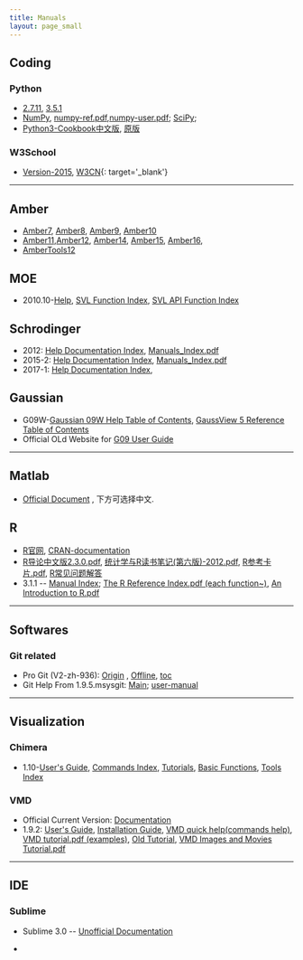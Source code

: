 ```yaml
---
title: Manuals
layout: page_small
---
```


## Coding

### Python

- [2.7.11](./Coding/Python/python-2.7.11rc1-docs-html), [3.5.1](./Coding/Python/python-3.5.1rc1-docs-html)
- [NumPy](./Coding/Python/numpy-html-1.10.1/), [numpy-ref.pdf](./Coding/Python/numpy-ref.pdf),[numpy-user.pdf](./Coding/Python/numpy-user.pdf); [SciPy](./Coding/Python/scipy-html-0.16.1/);
- [Python3-Cookbook中文版](./Coding/Python/python3-cookbook-latest/), [原版](https://github.com/yidao620c/python3-cookbook)

### W3School

- [Version-2015](./Coding/W3School/W3Schools_Offline_2015/www.w3schools.com/), [W3CN](./Coding/W3School/W3CN/www.w3school.com.cn/){: target='_blank'}

--------------

## Amber

- [Amber7](./Amber/amber7.pdf), [Amber8](./Amber/amber8.pdf), [Amber9](./Amber/amber9.pdf), [Amber10](./Amber/Amber10i.pdf)
- [Amber11](./Amber/Amber11.pdf),[Amber12](./Amber/Amber12.pdf), [Amber14](./Amber/Amber14.pdf), [Amber15](./Amber/Amber15.pdf), [Amber16](./Amber/Amber16.pdf), 
- [AmberTools12](./Amber/AmberTools12.pdf)

## MOE

- 2010.10-[Help](./MOE/moe2010/html/index.htm), [SVL Function Index](./MOE/moe2010/html/fcnindex.html), [SVL API Function Index](./MOE/moe2010/html/apifcnindex.html)

## Schrodinger

- 2012: [Help Documentation Index](./Schrodinger/Schrodinger_2012_docs/Documentation_Index.html), [Manuals_Index.pdf](./Schrodinger/Schrodinger_2012_docs/Manuals_Index.pdf)
- 2015-2: [Help Documentation Index](./Schrodinger/Schrodinger_2015-2_docs/Documentation_Index.html), [Manuals_Index.pdf](./Schrodinger/Schrodinger_2015-2_docs/Manuals_Index.pdf)
- 2017-1: [Help Documentation Index](./Schrodinger/Schrodinger_2017-1_docs/Documentation_Index.html),

## Gaussian

- G09W-[Gaussian 09W Help Table of Contents](./Gaussian/G09W/help/g09help.htm), [GaussView 5 Reference Table of Contents](./Gaussian/G09W/help/toc.htm)
- Official OLd Website for [G09 User Guide](./Gaussian/g09ur/index.htm)

-----------------

## Matlab

- [Official Document](http://www.mathworks.com/help/index.html) , 下方可选择中文.

## R

- [R官网](https://www.r-project.org/), [CRAN-documentation](https://cran.r-project.org/)
- [R导论中文版2.3.0.pdf](./R/Ding-R-intro_cn.pdf), [统计学与R读书笔记(第六版)-2012.pdf](./R/Xu-Statistics_and_R.pdf), [R参考卡片.pdf](./R/Liu-R-refcard.pdf), [R常见问题解答](./R/Liu-FAQ.pdf)
- 3.1.1 -- [Manual Index](./R/3.1.1/doc/html/index.html); [The R Reference Index.pdf (each function~)](./R/3.1.1/doc/manual/fullrefman.pdf), [An Introduction to R.pdf](./R/3.1.1/doc/manual/R-intro.pdf)

--------

## Softwares

### Git related

- Pro Git (V2-zh-936): [Origin](https://git-scm.com/book/zh/v2) , [Offline](./Softwares/Git/ProGit/v2_zh_936), [toc](./Softwares/Git/ProGit/v2_zh_936/toc.html)
- Git Help From 1.9.5.msysgit: [Main](./Softwares/Git/GitHelp/1.9.5.msysgit/); [user-manual](./Softwares/Git/GitHelp/1.9.5.msysgit/user-manual.html)

-----------

## Visualization

### Chimera

- 1.10-[User's Guide](./Visualization/Chimera/1.10/helpdir/UsersGuide/index.html), [Commands Index](./Visualization/Chimera/1.10/helpdir/UsersGuide/framecommand.html), [Tutorials](./Visualization/Chimera/1.10/helpdir/UsersGuide/frametut.html), [Basic Functions](./Visualization/Chimera/1.10/helpdir/UsersGuide/framecore.html), [Tools Index](./Visualization/Chimera/1.10/helpdir/UsersGuide/framecontrib.html)

### VMD

- Official Current Version: [Documentation](http://www.ks.uiuc.edu/Research/vmd/current/docs.html)
- 1.9.2: [User's Guide](./Visualization/VMD/1.9.2/ug/), [Installation Guide](./Visualization/VMD/1.9.2/ig/), [VMD quick help(commands help)](./Visualization/VMD/1.9.2/vmd_help.html), [VMD tutorial.pdf (examples)](./Visualization/VMD/1.9.2/vmd-tutorial.pdf), [Old Tutorial](./Visualization/VMD/1.9.2/vmd-tutorial/tutorial-html/), [VMD Images and Movies Tutorial.pdf](./Visualization/VMD/1.9.2/imgmv-tutorial.pdf)

-----------

## IDE

### Sublime 

- Sublime 3.0 -- [Unofficial Documentation](./IDE/Sublime/sublime-text-unofficial-documentation-3.0/)

- 